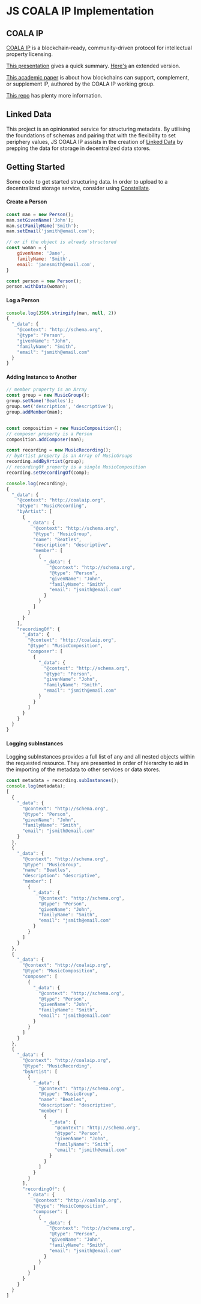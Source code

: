 # JS COALA IP Implementation

## COALA IP

[COALA IP](https://www.coalaip.org) is a blockchain-ready, community-driven protocol for
intellectual property licensing.

[This presentation](presentations/COALA%20IP%20-%20short.pdf) gives a quick summary. [Here's](presentations/COALA%20IP%20-%20long.pdf)
an extended version.

[This academic paper](https://github.com/COALAIP/specs/blob/master/presentations/COALA%20IP%20Report%20-%20May%202016.pdf)
is about how blockchains can support, complement, or supplement IP, authored by the COALA IP working
group.

[This repo](https://github.com/COALAIP/specs) has plenty more information.


## Linked Data

This project is an opinionated service for structuring metadata. By utilising the foundations of schemas and pairing that with the flexibility to set periphery values, JS COALA IP assists in the creation of [Linked Data](https://ipld.io/) by prepping the data for storage in decentralized data stores.


## Getting Started
Some code to get started structuring data. In order to upload to a decentralized storage service, consider using [Constellate](https://github.com/zbo14/constellate).

#### Create a Person
```js
const man = new Person();
man.setGivenName('John');
man.setFamilyName('Smith');
man.setEmail('jsmith@email.com');

// or if the object is already structured
const woman = {
	givenName: 'Jane',
	familyName: 'Smith',
	email: 'janesmith@email.com',
}

const person = new Person();
person.withData(woman);
```

#### Log a Person
```js
console.log(JSON.stringify(man, null, 2))
{
  "_data": {
    "@context": "http://schema.org",
    "@type": "Person",
    "givenName": "John",
    "familyName": "Smith",
    "email": "jsmith@email.com"
  }
}
```

#### Adding Instance to Another
```js
// member property is an Array
const group = new MusicGroup();
group.setName('Beatles');
group.set('description', 'descriptive');
group.addMember(man);


const composition = new MusicComposition();
// composer property is a Person
composition.addComposer(man);

const recording = new MusicRecording();
// byArtist property is an Array of MusicGroups
recording.addByArtist(group);
// recordingOf property is a single MusicComposition
recording.setRecordingOf(comp);

console.log(recording);
{
  "_data": {
    "@context": "http://coalaip.org",
    "@type": "MusicRecording",
    "byArtist": [
      {
        "_data": {
          "@context": "http://schema.org",
          "@type": "MusicGroup",
          "name": "Beatles",
          "description": "descriptive",
          "member": [
            {
              "_data": {
                "@context": "http://schema.org",
                "@type": "Person",
                "givenName": "John",
                "familyName": "Smith",
                "email": "jsmith@email.com"
              }
            }
          ]
        }
      }
    ],
    "recordingOf": {
      "_data": {
        "@context": "http://coalaip.org",
        "@type": "MusicComposition",
        "composer": [
          {
            "_data": {
              "@context": "http://schema.org",
              "@type": "Person",
              "givenName": "John",
              "familyName": "Smith",
              "email": "jsmith@email.com"
            }
          }
        ]
      }
    }
  }
}
```


#### Logging subInstances
Logging subInstances provides a full list of any and all nested objects within the requested resource. They are presented in order of hierarchy to aid in the importing of the metadata to other services or data stores.
```js
const metadata = recording.subInstances();
console.log(metadata);
[
  {
    "_data": {
      "@context": "http://schema.org",
      "@type": "Person",
      "givenName": "John",
      "familyName": "Smith",
      "email": "jsmith@email.com"
    }
  },
  {
    "_data": {
      "@context": "http://schema.org",
      "@type": "MusicGroup",
      "name": "Beatles",
      "description": "descriptive",
      "member": [
        {
          "_data": {
            "@context": "http://schema.org",
            "@type": "Person",
            "givenName": "John",
            "familyName": "Smith",
            "email": "jsmith@email.com"
          }
        }
      ]
    }
  },
  {
    "_data": {
      "@context": "http://coalaip.org",
      "@type": "MusicComposition",
      "composer": [
        {
          "_data": {
            "@context": "http://schema.org",
            "@type": "Person",
            "givenName": "John",
            "familyName": "Smith",
            "email": "jsmith@email.com"
          }
        }
      ]
    }
  },
  {
    "_data": {
      "@context": "http://coalaip.org",
      "@type": "MusicRecording",
      "byArtist": [
        {
          "_data": {
            "@context": "http://schema.org",
            "@type": "MusicGroup",
            "name": "Beatles",
            "description": "descriptive",
            "member": [
              {
                "_data": {
                  "@context": "http://schema.org",
                  "@type": "Person",
                  "givenName": "John",
                  "familyName": "Smith",
                  "email": "jsmith@email.com"
                }
              }
            ]
          }
        }
      ],
      "recordingOf": {
        "_data": {
          "@context": "http://coalaip.org",
          "@type": "MusicComposition",
          "composer": [
            {
              "_data": {
                "@context": "http://schema.org",
                "@type": "Person",
                "givenName": "John",
                "familyName": "Smith",
                "email": "jsmith@email.com"
              }
            }
          ]
        }
      }
    }
  }
]
```